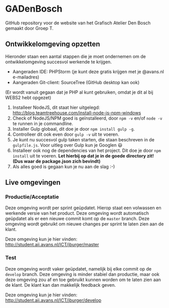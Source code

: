 # GADenBosch
GitHub repository voor de website van het Grafisch Atelier Den Bosch gemaakt door Groep T.

## Ontwikkelomgeving opzetten

Hieronder staan een aantal stappen die je moet ondernemen om de ontwikkelomgeving succesvol werkende te krijgen.

- Aangeraden IDE: PHPStorm (je kunt deze gratis krijgen met je @avans.nl e-mailadres)
- Aangeraden Git-client: SourceTree (GitHub desktop kan ook)

(Er wordt vanuit gegaan dat je PHP al kunt gebruiken, omdat je dit al bij WEBS2 hebt opgezet)

1. Installeer NodeJS, dit staat hier uitgelegd: http://blog.teamtreehouse.com/install-node-js-npm-windows
2. Check of NodeJS/NPM goed is geïnstalleerd, door `npm -v` en/of `node -v` te runnen in je commandline.
3. Installer Gulp globaal, dit doe je door `npm install gulp -g`.
4. Controlleer dit ook even door `gulp -v` uit te voeren.
5. Je kunt nu succesvol gulp taken starten, die staan beschreven in de `gulpfile.js`. Voor uitleg over Gulp kun je Googlen :smiley:
6. Installeer ook nog de dependencies van het project. Dit doe je door `npm install` uit te voeren. **Let hierbij op dat je in de goede directory zit! (Dus waar de package.json zich bevindt)**
7. Als alles goed is gegaan kun je nu aan de slag :-)

## Live omgevingen

### Productie/Acceptatie
Deze omgeving wordt per sprint geüpdatet. Hierop staat een volwassen en werkende versie van het product. Deze omgeving wordt automatisch geüpdatet als er een nieuwe commit komt op de `master` branch. Deze omgeving wordt gebruikt om nieuwe changes per sprint te laten zien aan de klant.

Deze omgeving kun je hier vinden: http://student.aii.avans.nl/ICT/jburger/master

### Test
Deze omgeving wordt vaker geüpdatet, namelijk bij elke commit op de `develop` branch. Deze omgeving is minder stabiel dan productie, maar ook deze omgeving zou af en toe gebruikt kunnen worden om te laten zien aan de klant. De klant kan dan makkelijk feedback geven.

Deze omgeving kun je hier vinden: http://student.aii.avans.nl/ICT/jburger/develop
